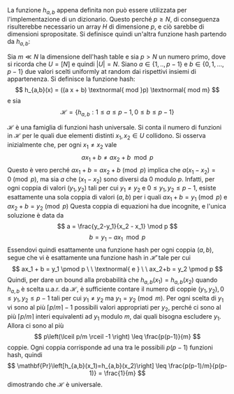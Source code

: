 La funzione $h_{a,b}$ appena definita non può essere utilizzata per l'implementazione di un dizionario. Questo perché $p \geq N$, di conseguenza risulterebbe necessario un array $H$ di dimensione $p$, e ciò sarebbe di dimensioni spropositate. Si definisce quindi un'altra funzione hash partendo da $h_{a,b}$:

Sia $m \ll N$ la dimensione dell'hash table e sia $p>N$ un numero primo, dove si ricorda che $U=[N]$ e quindi $|U|=N$. Siano $a \in \{1,..,p-1\}$ e $b \in \{0,1,...,p-1\}$ due valori scelti uniformly at random dai rispettivi insiemi di appartenenza.
Si definisce la funzione hash:
$$
h_{a,b}(x) = ((a x + b) \textnormal{ mod }p) \textnormal{ mod m}
$$
e sia 
$$
\mathcal{H} = \{h_{a,b}:1\leq a\leq p-1, 0 \leq b \leq p-1 \}
$$

$\mathcal{H}$ è una famiglia di funzioni hash universale.
Si conta il numero di funzioni in $\mathcal{H}$ per le quali due elementi distinti $x_1,x_2 \in U$ collidono.
Si osserva inizialmente che, per ogni $x_1 \neq x_2$ vale 
$$
ax_1 + b \neq ax_2 + b \mod p
$$
Questo è vero perché $ax_1 + b = ax_2 + b \pmod p$ implica che $a(x_1 - x_2)= 0 \pmod p,$ ma sia $a$ che $(x_1 - x_2)$ sono diversi da $0$ modulo $p.$
Infatti, per ogni coppia di valori $(y_{1},y_{2})$ tali per cui $y_{1} \neq y_{2}$ e $0 \leq y_{1},y_{2} \leq p-1,$ esiste esattamente una sola coppia di valori $(a,b)$ per i quali $ax_1 + b = y_{1} \pmod p$ e $ax_2+b = y_{2} \pmod p$
Questa coppia di equazioni ha due incognite, e l'unica soluzione è data da 
$$
a = \frac{y_2-y_1}{x_2 - x_1} \mod p
$$
$$
b = y_1-ax_1 \mod p
$$
Essendovi quindi esattamente una funzione hash per ogni coppia $(a,b)$, segue che vi è esattamente una funzione hash in $\mathcal{\bar{H}}$ tale per cui 
$$
ax_1 + b = y_1 \pmod p \ \ \textnormal{ e } \ \ ax_2+b = y_2 \pmod p
$$
Quindi, per dare un bound alla probabilità che $h_{a,b}(x_1) = h_{a,b}(x_2)$ quando $h_{a,b}$ è scelta u.a.r. da $\mathcal{H},$ è sufficiente contare il numero di coppie $(y_{1},y_{2}), 0 \leq y_{1}, y_{2} \leq p-1$ tali per cui $y_{1} \neq y_{2}$ ma $y_{1} = y_{2} \pmod m.$
Per ogni scelta di $y_1$ vi sono al più $\lceil p/m \rceil -1$ possibili valori appropriati per $y_{2}$, perché ci sono al più $\lceil p/m \rceil$ interi equivalenti ad $y_1$ modulo $m$, dai quali bisogna escludere $y_1$. Allora ci sono al più
$$
p\left(\lceil p/m \rceil -1 \right) \leq \frac{p(p-1)}{m}
$$
coppie. Ogni coppia corrisponde ad una tra le possibili $p(p-1)$ funzioni hash, quindi
$$
\mathbf{Pr}\left[h_{a,b}(x_1)=h_{a,b}(x_2)\right] \leq \frac{p(p-1)/m}{p(p-1)} = \frac{1}{m}
$$
dimostrando che $\mathcal{H}$ è universale.